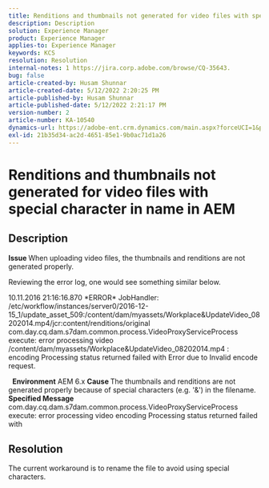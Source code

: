 ```yaml
---
title: Renditions and thumbnails not generated for video files with special character in name in AEM
description: Description
solution: Experience Manager
product: Experience Manager
applies-to: Experience Manager
keywords: KCS
resolution: Resolution
internal-notes: 1 https://jira.corp.adobe.com/browse/CQ-35643.
bug: false
article-created-by: Husam Shunnar
article-created-date: 5/12/2022 2:20:25 PM
article-published-by: Husam Shunnar
article-published-date: 5/12/2022 2:21:17 PM
version-number: 2
article-number: KA-10540
dynamics-url: https://adobe-ent.crm.dynamics.com/main.aspx?forceUCI=1&pagetype=entityrecord&etn=knowledgearticle&id=48750da6-fed1-ec11-a7b5-00224809c399
exl-id: 21b35d34-ac2d-4651-85e1-9b0ac71d1a26
---
```

# Renditions and thumbnails not generated for video files with special character in name in AEM

## Description


<b>Issue </b>
 When uploading video files, the thumbnails and renditions are not generated properly.

 Reviewing the error log, one would see something similar below.

 10.11.2016 21:16:16.870 \*ERROR\* JobHandler: /etc/workflow/instances/server0/2016-12-15_1/update_asset_509:/content/dam/myassets/Workplace&UpdateVideo_08202014.mp4/jcr:content/renditions/original com.day.cq.dam.s7dam.common.process.VideoProxyServiceProcess execute: error processing video /content/dam/myassets/Workplace&UpdateVideo_08202014.mp4 : encoding Processing status returned failed with Error due to Invalid encode request. 

  
<b>Environment</b>
 AEM 6.x
<b>Cause </b>
 The thumbnails and renditions are not generated properly because of special characters (e.g. '&') in the filename.
  
<b>Specified Message </b>
 com.day.cq.dam.s7dam.common.process.VideoProxyServiceProcess execute: error processing video
 encoding Processing status returned failed with


## Resolution


The current workaround is to rename the file to avoid using special characters.
